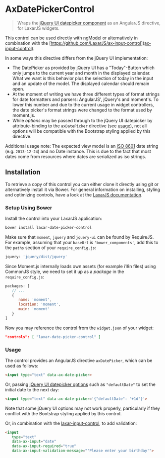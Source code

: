 # AxDatePickerControl

> Wraps the [jQuery UI datepicker component](https://jqueryui.com/datepicker/) as an AngularJS directive, for LaxarJS widgets.

This control can be used directly with [ngModel](https://code.angularjs.org/1.3.15/docs/api/ng/directive/ngModel) or alternatively in combination with the [https://github.com/LaxarJS/ax-input-control](ax-input-control).

In some ways this directive differs from the jQuery UI implementation:
* The DatePicker as provided by jQuery UI has a "Today"-Button which only jumps to the current year and month in the displayed calendar.
  What we want is this behavior plus the selection of today in the input and an update of the model.
  The displayed calendar should remain open.
* At the moment of writing we have three different types of format strings for date formatters and parsers: AngularJS', jQuery's and moment's.
  To lower this number and due to the current usage in widget controllers, the date picker's format strings were changed to the format used by moment.js.
* While *options* may be passed through to the jQuery UI datepicker by attribute-binding to the `axDatePicker` directive (see [usage](#usage)), not all options will be compatible with the Bootstrap styling applied by this directive.

Additional usage note:
The expected view model is an [ISO 8601](http://en.wikipedia.org/wiki/ISO_8601) date string (e.g. `2013-12-24`) and no Date instance.
This is due to the fact that most dates come from resources where dates are serialized as iso strings.


## Installation

To retrieve a copy of this control you can either clone it directly using git or alternatively install it via Bower.
For general information on installing, styling and optimizing controls, have a look at the [LaxarJS documentation](https://github.com/LaxarJS/laxar/blob/master/docs/manuals/installing_controls.md).


### Setup Using Bower

Install the control into your LaxarJS application:

```sh
bower install laxar-date-picker-control
```

Make sure that `moment`, `jquery` and `jquery-ui` can be found by RequireJS.
For example, assuming that your `baseUrl` is `'bower_components'`, add this to the `paths` section of your `require_config.js`:

```js
jquery: 'jquery/dist/jquery'
```

Since Moment.js internally loads own assets (for example i18n files) using CommonJS style, we need to set it up as a _package_ in the `require_config.js`:

```js
packages: [
   // ...
   {
      name: 'moment',
      location: 'moment',
      main: 'moment'
   }
]
```

Now you may reference the control from the `widget.json` of your widget:

```json
"controls": [ "laxar-date-picker-control" ]
```


### Usage

The control provides an AngularJS directive `axDatePicker`, which can be used as follows:

```html
<input type="text" data-ax-date-picker>
```

Or, passing [jQuery UI datepicker options](api.jqueryui.com/datepicker/) such as `"defaultDate"` to set the initial date to the next day:

```html
<input type="text" data-ax-date-picker='{"defaultDate": "+1d"}'>
```

Note that some jQuery UI options may not work properly, particularly if they conflict with the Bootstrap styling applied by this control.

Or, in combination with the [laxar-input-control](https://github.com/LaxarJS/ax-input-control#axinputcontrol),
to add validation:

```html
<input
   type="text"
   data-ax-input="date"
   data-ax-input-required="true"
   data-ax-input-validation-message="'Please enter your birthday'">
```
